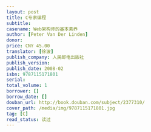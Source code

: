 ```yaml
---
layout: post
title: C专家编程
subtitle: 
casename: Web架构师的基本素养
author: [Peter Van Der Linden]
donor: 
price: CNY 45.00
translator: [徐波]
publish_company: 人民邮电出版社
publish_version: 
publish_date: 2008-02
isbn: 9787115171801
serial: 
total_volume: 1
borrower: []
borrow_date: []
douban_url: http://book.douban.com/subject/2377310/
cover_path: /media/img/9787115171801.jpg
tag: [C]
read_status: 读过
---
```

